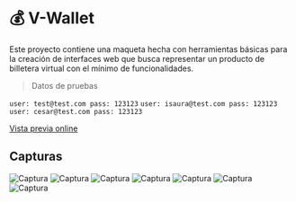 # 💰 V-Wallet

Este proyecto contiene una maqueta hecha con herramientas básicas para la creación de interfaces web que busca representar un producto de billetera virtual con el mínimo de funcionalidades.

> Datos de pruebas

```user: test@test.com pass: 123123```
```user: isaura@test.com pass: 123123```
```user: cesar@test.com pass: 123123```

[Vista previa online](https://felipejoq.github.io/v-wallet-ui/)

## Capturas

![Captura](./assets/media/previews/1.png)
![Captura](./assets/media/previews/2.png)
![Captura](./assets/media/previews/3.png)
![Captura](./assets/media/previews/4.png)
![Captura](./assets/media/previews/5.png)
![Captura](./assets/media/previews/6.png)
![Captura](./assets/media/previews/7.png)

